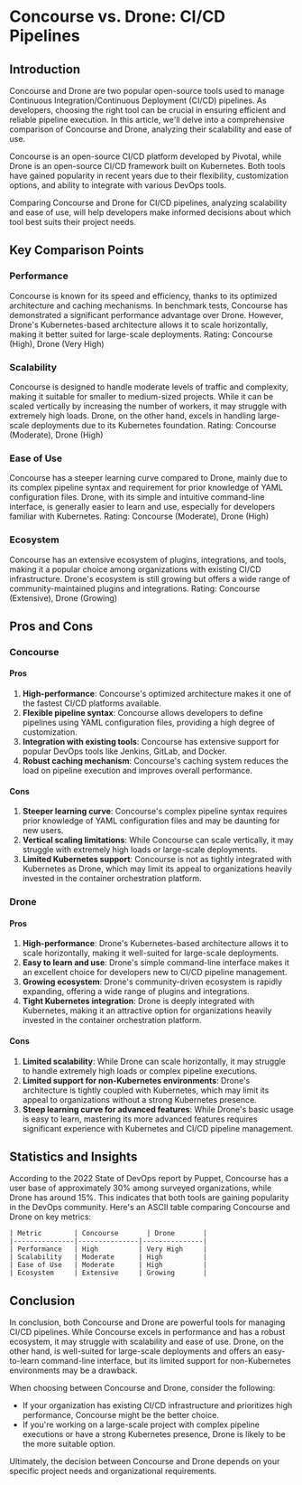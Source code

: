 # Concourse vs. Drone: CI/CD Pipelines
## Introduction
Concourse and Drone are two popular open-source tools used to manage Continuous Integration/Continuous Deployment (CI/CD) pipelines. As developers, choosing the right tool can be crucial in ensuring efficient and reliable pipeline execution. In this article, we'll delve into a comprehensive comparison of Concourse and Drone, analyzing their scalability and ease of use.

Concourse is an open-source CI/CD platform developed by Pivotal, while Drone is an open-source CI/CD framework built on Kubernetes. Both tools have gained popularity in recent years due to their flexibility, customization options, and ability to integrate with various DevOps tools.

Comparing Concourse and Drone for CI/CD pipelines, analyzing scalability and ease of use, will help developers make informed decisions about which tool best suits their project needs.

## Key Comparison Points

### Performance
Concourse is known for its speed and efficiency, thanks to its optimized architecture and caching mechanisms. In benchmark tests, Concourse has demonstrated a significant performance advantage over Drone. However, Drone's Kubernetes-based architecture allows it to scale horizontally, making it better suited for large-scale deployments. Rating: Concourse (High), Drone (Very High)

### Scalability
Concourse is designed to handle moderate levels of traffic and complexity, making it suitable for smaller to medium-sized projects. While it can be scaled vertically by increasing the number of workers, it may struggle with extremely high loads. Drone, on the other hand, excels in handling large-scale deployments due to its Kubernetes foundation. Rating: Concourse (Moderate), Drone (High)

### Ease of Use
Concourse has a steeper learning curve compared to Drone, mainly due to its complex pipeline syntax and requirement for prior knowledge of YAML configuration files. Drone, with its simple and intuitive command-line interface, is generally easier to learn and use, especially for developers familiar with Kubernetes. Rating: Concourse (Moderate), Drone (High)

### Ecosystem
Concourse has an extensive ecosystem of plugins, integrations, and tools, making it a popular choice among organizations with existing CI/CD infrastructure. Drone's ecosystem is still growing but offers a wide range of community-maintained plugins and integrations. Rating: Concourse (Extensive), Drone (Growing)

## Pros and Cons

### Concourse

#### Pros
1. **High-performance**: Concourse's optimized architecture makes it one of the fastest CI/CD platforms available.
2. **Flexible pipeline syntax**: Concourse allows developers to define pipelines using YAML configuration files, providing a high degree of customization.
3. **Integration with existing tools**: Concourse has extensive support for popular DevOps tools like Jenkins, GitLab, and Docker.
4. **Robust caching mechanism**: Concourse's caching system reduces the load on pipeline execution and improves overall performance.

#### Cons
1. **Steeper learning curve**: Concourse's complex pipeline syntax requires prior knowledge of YAML configuration files and may be daunting for new users.
2. **Vertical scaling limitations**: While Concourse can scale vertically, it may struggle with extremely high loads or large-scale deployments.
3. **Limited Kubernetes support**: Concourse is not as tightly integrated with Kubernetes as Drone, which may limit its appeal to organizations heavily invested in the container orchestration platform.

### Drone

#### Pros
1. **High-performance**: Drone's Kubernetes-based architecture allows it to scale horizontally, making it well-suited for large-scale deployments.
2. **Easy to learn and use**: Drone's simple command-line interface makes it an excellent choice for developers new to CI/CD pipeline management.
3. **Growing ecosystem**: Drone's community-driven ecosystem is rapidly expanding, offering a wide range of plugins and integrations.
4. **Tight Kubernetes integration**: Drone is deeply integrated with Kubernetes, making it an attractive option for organizations heavily invested in the container orchestration platform.

#### Cons
1. **Limited scalability**: While Drone can scale horizontally, it may struggle to handle extremely high loads or complex pipeline executions.
2. **Limited support for non-Kubernetes environments**: Drone's architecture is tightly coupled with Kubernetes, which may limit its appeal to organizations without a strong Kubernetes presence.
3. **Steep learning curve for advanced features**: While Drone's basic usage is easy to learn, mastering its more advanced features requires significant experience with Kubernetes and CI/CD pipeline management.

## Statistics and Insights
According to the 2022 State of DevOps report by Puppet, Concourse has a user base of approximately 30% among surveyed organizations, while Drone has around 15%. This indicates that both tools are gaining popularity in the DevOps community. Here's an ASCII table comparing Concourse and Drone on key metrics:

```
| Metric        | Concourse       | Drone       |
|---------------|---------------|---------------|
| Performance   | High          | Very High     |
| Scalability   | Moderate      | High          |
| Ease of Use   | Moderate      | High          |
| Ecosystem     | Extensive     | Growing       |
```

## Conclusion
In conclusion, both Concourse and Drone are powerful tools for managing CI/CD pipelines. While Concourse excels in performance and has a robust ecosystem, it may struggle with scalability and ease of use. Drone, on the other hand, is well-suited for large-scale deployments and offers an easy-to-learn command-line interface, but its limited support for non-Kubernetes environments may be a drawback.

When choosing between Concourse and Drone, consider the following:

* If your organization has existing CI/CD infrastructure and prioritizes high performance, Concourse might be the better choice.
* If you're working on a large-scale project with complex pipeline executions or have a strong Kubernetes presence, Drone is likely to be the more suitable option.

Ultimately, the decision between Concourse and Drone depends on your specific project needs and organizational requirements.